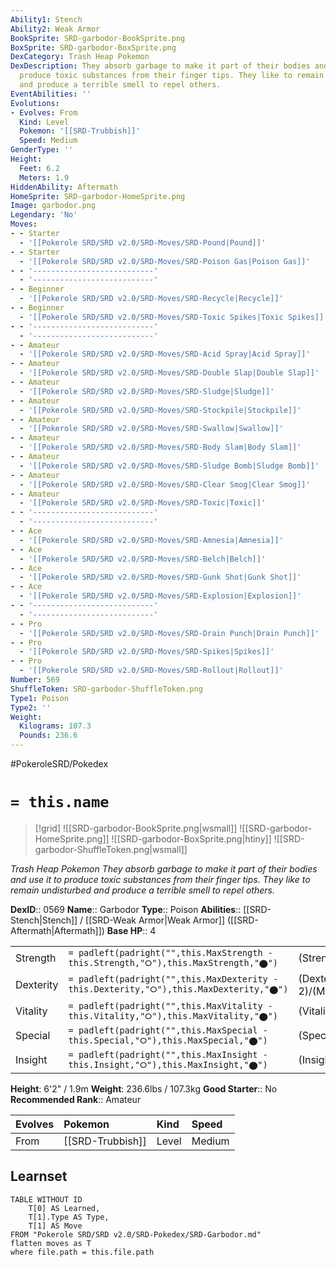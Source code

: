 ```yaml
---
Ability1: Stench
Ability2: Weak Armor
BookSprite: SRD-garbodor-BookSprite.png
BoxSprite: SRD-garbodor-BoxSprite.png
DexCategory: Trash Heap Pokemon
DexDescription: They absorb garbage to make it part of their bodies and use it to
  produce toxic substances from their finger tips. They like to remain undisturbed
  and produce a terrible smell to repel others.
EventAbilities: ''
Evolutions:
- Evolves: From
  Kind: Level
  Pokemon: '[[SRD-Trubbish]]'
  Speed: Medium
GenderType: ''
Height:
  Feet: 6.2
  Meters: 1.9
HiddenAbility: Aftermath
HomeSprite: SRD-garbodor-HomeSprite.png
Image: garbodor.png
Legendary: 'No'
Moves:
- - Starter
  - '[[Pokerole SRD/SRD v2.0/SRD-Moves/SRD-Pound|Pound]]'
- - Starter
  - '[[Pokerole SRD/SRD v2.0/SRD-Moves/SRD-Poison Gas|Poison Gas]]'
- - '---------------------------'
  - '---------------------------'
- - Beginner
  - '[[Pokerole SRD/SRD v2.0/SRD-Moves/SRD-Recycle|Recycle]]'
- - Beginner
  - '[[Pokerole SRD/SRD v2.0/SRD-Moves/SRD-Toxic Spikes|Toxic Spikes]]'
- - '---------------------------'
  - '---------------------------'
- - Amateur
  - '[[Pokerole SRD/SRD v2.0/SRD-Moves/SRD-Acid Spray|Acid Spray]]'
- - Amateur
  - '[[Pokerole SRD/SRD v2.0/SRD-Moves/SRD-Double Slap|Double Slap]]'
- - Amateur
  - '[[Pokerole SRD/SRD v2.0/SRD-Moves/SRD-Sludge|Sludge]]'
- - Amateur
  - '[[Pokerole SRD/SRD v2.0/SRD-Moves/SRD-Stockpile|Stockpile]]'
- - Amateur
  - '[[Pokerole SRD/SRD v2.0/SRD-Moves/SRD-Swallow|Swallow]]'
- - Amateur
  - '[[Pokerole SRD/SRD v2.0/SRD-Moves/SRD-Body Slam|Body Slam]]'
- - Amateur
  - '[[Pokerole SRD/SRD v2.0/SRD-Moves/SRD-Sludge Bomb|Sludge Bomb]]'
- - Amateur
  - '[[Pokerole SRD/SRD v2.0/SRD-Moves/SRD-Clear Smog|Clear Smog]]'
- - Amateur
  - '[[Pokerole SRD/SRD v2.0/SRD-Moves/SRD-Toxic|Toxic]]'
- - '---------------------------'
  - '---------------------------'
- - Ace
  - '[[Pokerole SRD/SRD v2.0/SRD-Moves/SRD-Amnesia|Amnesia]]'
- - Ace
  - '[[Pokerole SRD/SRD v2.0/SRD-Moves/SRD-Belch|Belch]]'
- - Ace
  - '[[Pokerole SRD/SRD v2.0/SRD-Moves/SRD-Gunk Shot|Gunk Shot]]'
- - Ace
  - '[[Pokerole SRD/SRD v2.0/SRD-Moves/SRD-Explosion|Explosion]]'
- - '---------------------------'
  - '---------------------------'
- - Pro
  - '[[Pokerole SRD/SRD v2.0/SRD-Moves/SRD-Drain Punch|Drain Punch]]'
- - Pro
  - '[[Pokerole SRD/SRD v2.0/SRD-Moves/SRD-Spikes|Spikes]]'
- - Pro
  - '[[Pokerole SRD/SRD v2.0/SRD-Moves/SRD-Rollout|Rollout]]'
Number: 569
ShuffleToken: SRD-garbodor-ShuffleToken.png
Type1: Poison
Type2: ''
Weight:
  Kilograms: 107.3
  Pounds: 236.6
---
```


#PokeroleSRD/Pokedex

# `= this.name`

> [!grid]
> ![[SRD-garbodor-BookSprite.png|wsmall]]
> ![[SRD-garbodor-HomeSprite.png]]
> ![[SRD-garbodor-BoxSprite.png|htiny]]
> ![[SRD-garbodor-ShuffleToken.png|wsmall]]


*Trash Heap Pokemon*
*They absorb garbage to make it part of their bodies and use it to produce toxic substances from their finger tips. They like to remain undisturbed and produce a terrible smell to repel others.*

**DexID**:: 0569
**Name**:: Garbodor
**Type**:: Poison
**Abilities**:: [[SRD-Stench|Stench]] / [[SRD-Weak Armor|Weak Armor]] ([[SRD-Aftermath|Aftermath]])
**Base HP**:: 4

|           |                                                                                        |                                          |
| --------- | -------------------------------------------------------------------------------------- | ---------------------------------------- |
| Strength  | `= padleft(padright("",this.MaxStrength - this.Strength,"⭘"),this.MaxStrength,"⬤")`    | (Strength::3)/(MaxStrength::6)   |
| Dexterity | `= padleft(padright("",this.MaxDexterity - this.Dexterity,"⭘"),this.MaxDexterity,"⬤")` | (Dexterity:: 2)/(MaxDexterity::5) |
| Vitality  | `= padleft(padright("",this.MaxVitality - this.Vitality,"⭘"),this.MaxVitality,"⬤")`    | (Vitality::2)/(MaxVitality::5)   |
| Special   | `= padleft(padright("",this.MaxSpecial - this.Special,"⭘"),this.MaxSpecial,"⬤")`       | (Special::2)/(MaxSpecial::4)     |
| Insight   | `= padleft(padright("",this.MaxInsight - this.Insight,"⭘"),this.MaxInsight,"⬤")`       | (Insight::2)/(MaxInsight::5)     |

**Height**: 6'2" / 1.9m
**Weight**: 236.6lbs / 107.3kg
**Good Starter**:: No
**Recommended Rank**:: Amateur

| Evolves   | Pokemon          | Kind   | Speed   |
|:----------|:-----------------|:-------|:--------|
| From      | [[SRD-Trubbish]] | Level  | Medium  |

## Learnset

```dataview
TABLE WITHOUT ID
    T[0] AS Learned,
    T[1].Type AS Type,
    T[1] AS Move
FROM "Pokerole SRD/SRD v2.0/SRD-Pokedex/SRD-Garbodor.md"
flatten moves as T
where file.path = this.file.path
```
